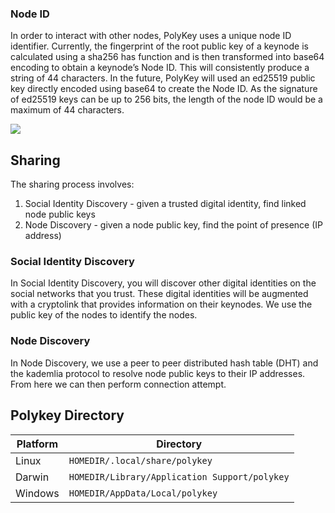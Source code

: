 ### Node ID

In order to interact with other nodes, PolyKey uses a unique node ID identifier. Currently, the fingerprint of the root public key of a keynode is calculated using a sha256 has function and is then transformed into base64 encoding to obtain a keynode’s Node ID. This will consistently produce a string of 44 characters. In the future, PolyKey will used an ed25519 public key directly encoded using base64 to create the Node ID. As the signature of ed25519 keys can be up to 256 bits, the length of the node ID would be a maximum of 44 characters.

![](http://www.plantuml.com/plantuml/png/XP0nIyL048Jx-nLR2n6BMDY4W5g8AC52R3UNLKzoTs5lJmZYVtzx926yDA_ScMyokMcJ84lseudz3rc1Pvf376WxtsAKUs9ndywY4FoPZ-lRcpiesYAP_urzrTpJWo9r3VOR6QqGGn9suMkdtZ6FeYr9mSTWUPw41iX98UZO_POMjVV0Io0VWxCNUOzJKJpohCA4ZZMo8Yh0LTNixUT6fTRMOxhSZywkHhEyIZzlrccWm8TTpE4kpE5VJ4jXqA5F)

## Sharing

The sharing process involves:

1. Social Identity Discovery - given a trusted digital identity, find linked node public keys
2. Node Discovery - given a node public key, find the point of presence (IP address)

### Social Identity Discovery

In Social Identity Discovery, you will discover other digital identities on the
social networks that you trust. These digital identities will be augmented with a
cryptolink that provides information on their keynodes. We use the public key
of the nodes to identify the nodes.

### Node Discovery

In Node Discovery, we use a peer to peer distributed hash table (DHT) and the
kademlia protocol to resolve node public keys to their IP addresses. From here
we can then perform connection attempt.
## Polykey Directory
| Platform | Directory |
|----------|-----------|
| Linux | `HOMEDIR/.local/share/polykey` |
| Darwin | `HOMEDIR/Library/Application Support/polykey` |
| Windows | `HOMEDIR/AppData/Local/polykey` |
